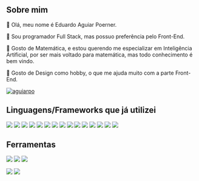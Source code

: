<h2>Sobre mim</h2>

👋 Olá, meu nome é Eduardo Aguiar Poerner.

👀 Sou programador Full Stack, mas possuo preferência pelo Front-End.

🌱 Gosto de Matemática, e estou querendo me especializar em Inteligência Artificial, por ser mais voltado para matemática, mas todo conhecimento é bem vindo.

💞️ Gosto de Design como hobby, o que me ajuda muito com a parte Front-End.


[![aguiarpo](https://github-readme-stats.vercel.app/api/top-langs/?username=aguiarpo&hide=html&layout=compact&theme=dark)](https://github.com/aguiarpo/)

<h2>Linguagens/Frameworks que já utilizei</h2>

<img src='https://img.shields.io/badge/HTML-239120?style=for-the-badge&logo=html5&logoColor=white&color=red'/> <img src='https://img.shields.io/badge/CSS-239120?&style=for-the-badge&logo=css3&logoColor=white'/>
<img src='https://img.shields.io/badge/JavaScript-323330?style=for-the-badge&logo=javascript&logoColor=white'/>
<img src='https://img.shields.io/badge/TypeScript-007ACC?style=for-the-badge&logo=typescript&logoColor=white'/>
<img src='https://img.shields.io/badge/Java-ED8B00?style=for-the-badge&logo=java&logoColor=white'/>
<img src='https://img.shields.io/badge/PHP-777BB4?style=for-the-badge&logo=php&logoColor=white'/>
<img src='https://img.shields.io/badge/Dart-0175C2?style=for-the-badge&logo=dart&logoColor=white'/>
<img src='https://img.shields.io/badge/Angular-DD0031?style=for-the-badge&logo=angular&logoColor=white'/>
<img src='https://img.shields.io/badge/jQuery-0769AD?style=for-the-badge&logo=jquery&logoColor=white'/>
<img src='https://img.shields.io/badge/Spring-6DB33F?style=for-the-badge&logo=spring&logoColor=white'/>
<img src='https://img.shields.io/badge/Flutter-02569B?style=for-the-badge&logo=flutter&logoColor=white'/>
<img src='https://img.shields.io/badge/Bootstrap-563D7C?style=for-the-badge&logo=bootstrap&logoColor=white'/>
<img src='https://img.shields.io/badge/MySQL-00000F?style=for-the-badge&logo=mysql&logoColor=white'/>
<img src='https://img.shields.io/badge/PostgreSQL-316192?style=for-the-badge&logo=postgresql&logoColor=white'/>
<img src='https://img.shields.io/badge/SQLite-07405E?style=for-the-badge&logo=sqlite&logoColor=white'/>

<h2>Ferramentas</h2>

<img src='https://img.shields.io/badge/Git-E34F26?style=for-the-badge&logo=git&logoColor=white'/> <img src='https://img.shields.io/badge/GitHub-100000?style=for-the-badge&logo=github&logoColor=whitehttps://img.shields.io/badge/GitHub-100000?style=for-the-badge&logo=github&logoColor=white'/>
<img src='https://img.shields.io/badge/Docker-2496ED?style=for-the-badge&logo=docker&logoColor=white'/>

<img src='https://aleen42.github.io/badges/src/photoshop.svg'/> <img src='https://aleen42.github.io/badges/src/illustrator.svg'/>
